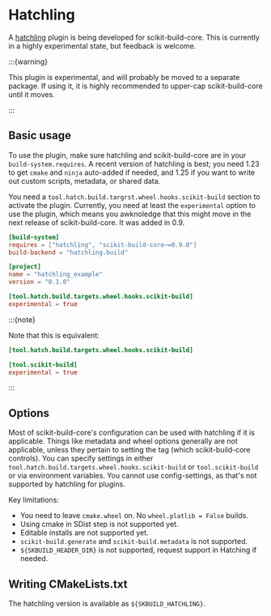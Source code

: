 # Hatchling

A [hatchling][] plugin is being developed for scikit-build-core. This is
currently in a highly experimental state, but feedback is welcome.

:::{warning}

This plugin is experimental, and will probably be moved to a separate package.
If using it, it is highly recommended to upper-cap scikit-build-core until it
moves.

:::

## Basic usage

To use the plugin, make sure hatchling and scikit-build-core are in your
`build-system.requires`. A recent version of hatchling is best; you need 1.23 to
get `cmake` and `ninja` auto-added if needed, and 1.25 if you want to write out
custom scripts, metadata, or shared data.

You need a `tool.hatch.build.targrst.wheel.hooks.scikit-build` section to
activate the plugin. Currently, you need at least the `experimental` option to
use the plugin, which means you awknoledge that this might move in the next
release of scikit-build-core. It was added in 0.9.

```toml
[build-system]
requires = ["hatchling", "scikit-build-core~=0.9.0"]
build-backend = "hatchling.build"

[project]
name = "hatchling_example"
version = "0.1.0"

[tool.hatch.build.targets.wheel.hooks.scikit-build]
experimental = true
```

:::{note}

Note that this is equivalent:

```toml
[tool.hatch.build.targets.wheel.hooks.scikit-build]

[tool.scikit-build]
experimental = true
```

:::

## Options

Most of scikit-build-core's configuration can be used with hatchling if it is
applicable. Things like metadata and wheel options generally are not applicable,
unless they pertain to setting the tag (which scikit-build-core controls). You
can specify settings in either
`tool.hatch.build.targets.wheel.hooks.scikit-build` or `tool.scikit-build` or
via environment variables. You cannot use config-settings, as that's not
supported by hatchling for plugins.

Key limitations:

- You need to leave `cmake.wheel` on. No `wheel.platlib = False` builds.
- Using cmake in SDist step is not supported yet.
- Editable installs are not supported yet.
- `scikit-build.generate` and `scikit-build.metadata` is not supported.
- `${SKBUILD_HEADER_DIR}` is not supported, request support in Hatching if
  needed.

## Writing CMakeLists.txt

The hatchling version is available as `${SKBUILD_HATCHLING}`.

[hatchling]: https://hatch.pypa.io
